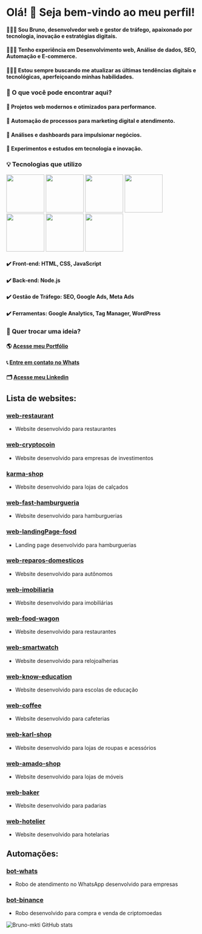 # Olá! 👋 Seja bem-vindo ao meu perfil!
#### 👨🏻‍💻 Sou Bruno, desenvolvedor web e gestor de tráfego, apaixonado por tecnologia, inovação e estratégias digitais. 
#### 👨🏻‍💻 Tenho experiência em Desenvolvimento web, Análise de dados, SEO, Automação e E-commerce.
#### 👨🏻‍💻 Estou sempre buscando me atualizar as últimas tendências digitais e tecnológicas, aperfeiçoando minhas habilidades.

### 🚀 O que você pode encontrar aqui?
#### 🔹 Projetos web modernos e otimizados para performance.
#### 🔹 Automação de processos para marketing digital e atendimento.
#### 🔹 Análises e dashboards para impulsionar negócios.
#### 🔹 Experimentos e estudos em tecnologia e inovação.

### 💡 Tecnologias que utilizo
<img src="https://cdn.jsdelivr.net/gh/devicons/devicon@latest/icons/html5/html5-original-wordmark.svg" width="100px" /> <img src="https://cdn.jsdelivr.net/gh/devicons/devicon@latest/icons/css3/css3-original-wordmark.svg" width="100px" /> <img src="https://cdn.jsdelivr.net/gh/devicons/devicon@latest/icons/javascript/javascript-original.svg" width="100px"/> <img src="https://cdn.jsdelivr.net/gh/devicons/devicon@latest/icons/nodejs/nodejs-original-wordmark.svg" width="100px"/> <img src="https://cdn.jsdelivr.net/gh/devicons/devicon@latest/icons/wordpress/wordpress-original.svg" width="100px"/> <img src="https://cdn.jsdelivr.net/gh/devicons/devicon@latest/icons/google/google-original.svg" width="100px"/> <img src="https://cdn.jsdelivr.net/gh/devicons/devicon@latest/icons/facebook/facebook-original.svg" width="100px" />

#### ✔️ Front-end: HTML, CSS, JavaScript
#### ✔️ Back-end: Node.js
#### ✔️ Gestão de Tráfego: SEO, Google Ads, Meta Ads
#### ✔️ Ferramentas: Google Analytics, Tag Manager, WordPress

### 📢 Quer trocar uma ideia?
#### 🌎 [Acesse meu Portfólio](https://bruno-mkti.github.io/web-portfolio-pessoal)
#### 📞 [Entre em contato no Whats](https://wa.me/5534991099276)
#### 🗂 [Acesse meu Linkedin](https://www.linkedin.com/in/bruno-mkti/)

## Lista de websites:
### [web-restaurant](https://github.com/bruno-mkti/web-restaurant)
- Website desenvolvido para restaurantes

### [web-cryptocoin](https://github.com/bruno-mkti/web-cryptocoin)
- Website desenvolvido para empresas de investimentos

### [karma-shop](https://github.com/bruno-mkti/web-karma-shop)
- Website desenvolvido para lojas de calçados

### [web-fast-hamburgueria](https://github.com/bruno-mkti/web-fast-hamburgueria)
- Website desenvolvido para hamburguerias

### [web-landingPage-food](https://github.com/bruno-mkti/web-landingPage-food)
- Landing page desenvolvido para hamburguerias

### [web-reparos-domesticos](https://github.com/bruno-mkti/web-reparos-domesticos)
- Website desenvolvido para autônomos

### [web-imobiliaria](https://github.com/bruno-mkti/web-imobiliaria)
- Website desenvolvido para imobiliárias

### [web-food-wagon](https://github.com/bruno-mkti/web-food-wagon)
- Website desenvolvido para restaurantes

### [web-smartwatch](https://github.com/bruno-mkti/web-smartwhatch)
- Website desenvolvido para relojoalherias

### [web-know-education](https://github.com/bruno-mkti/web-know-education)
- Website desenvolvido para escolas de educação

### [web-coffee](https://github.com/bruno-mkti/web-coffee)
- Website desenvolvido para cafeterias

### [web-karl-shop](https://github.com/bruno-mkti/web-karl-shop)
- Website desenvolvido para lojas de roupas e acessórios

### [web-amado-shop](https://github.com/bruno-mkti/web-amado-shop)
- Website desenvolvido para lojas de móveis

### [web-baker](https://github.com/bruno-mkti/web-baker)
- Website desenvolvido para padarias

### [web-hotelier](https://github.com/bruno-mkti/web-hotelier)
- Website desenvolvido para hotelarias

## Automações:

### [bot-whats](https://github.com/bruno-mkti/bot-whats)
- Robo de atendimento no WhatsApp desenvolvido para empresas

### [bot-binance](https://github.com/bruno-mkti/bot-binance)
- Robo desenvolvido para compra e venda de criptomoedas

![Bruno-mkti GitHub stats](https://github-readme-stats.vercel.app/api?username=bruno-mkti&show_icons=true&theme=merko)